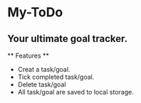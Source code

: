 # My-ToDo 

## Your ultimate goal tracker.

** Features **
- Creat a task/goal.
- Tick completed task/goal.
- Delete task/goal
- All task/goal are saved to local storage.

